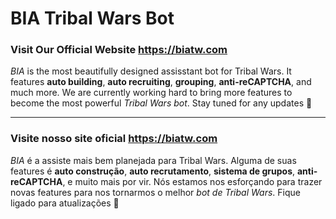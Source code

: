 # BIA Tribal Wars Bot

### Visit Our Official Website <https://biatw.com>
*BIA* is the most beautifully designed assisstant bot for Tribal Wars. It features **auto building**, **auto recruiting**, **grouping**, **anti-reCAPTCHA**, and much more. We are currently working hard to bring more features to become the most powerful *Tribal Wars bot*. Stay tuned for any updates 👀
___
### Visite nosso site oficial <https://biatw.com>
*BIA* é a assiste mais bem planejada para Tribal Wars. Alguma de suas features é **auto construção**, **auto recrutamento**, **sistema de grupos**, **anti-reCAPTCHA**, e muito mais por vir. Nós estamos nos esforçando para trazer novas features  para nos tornarmos o melhor *bot de Tribal Wars*. Fique ligado para atualizações 👀
